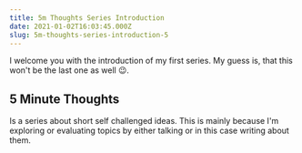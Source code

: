 ```yaml
---
title: 5m Thoughts Series Introduction
date: 2021-01-02T16:03:45.000Z
slug: 5m-thoughts-series-introduction-5
---
```


I welcome you with the introduction of my first series. My guess is, that this won't be the last one as well :wink:.

## 5 Minute Thoughts

Is a series about short self challenged ideas. This is mainly because I'm exploring or evaluating topics by either talking or in this case writing about them.
